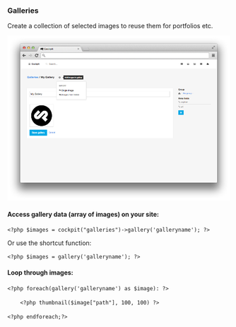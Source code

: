 ### Galleries

Create a collection of selected images to reuse them for portfolios etc.

![Edit gallery](images/gallery.edit.png)

#### Access gallery data (array of images) on your site:

    <?php $images = cockpit("galleries")->gallery('galleryname'); ?>

Or use the shortcut function:

    <?php $images = gallery('galleryname'); ?>


#### Loop through images:

    <?php foreach(gallery('galleryname') as $image): ?>

        <?php thumbnail($image["path"], 100, 100) ?>

    <?php endforeach;?>
